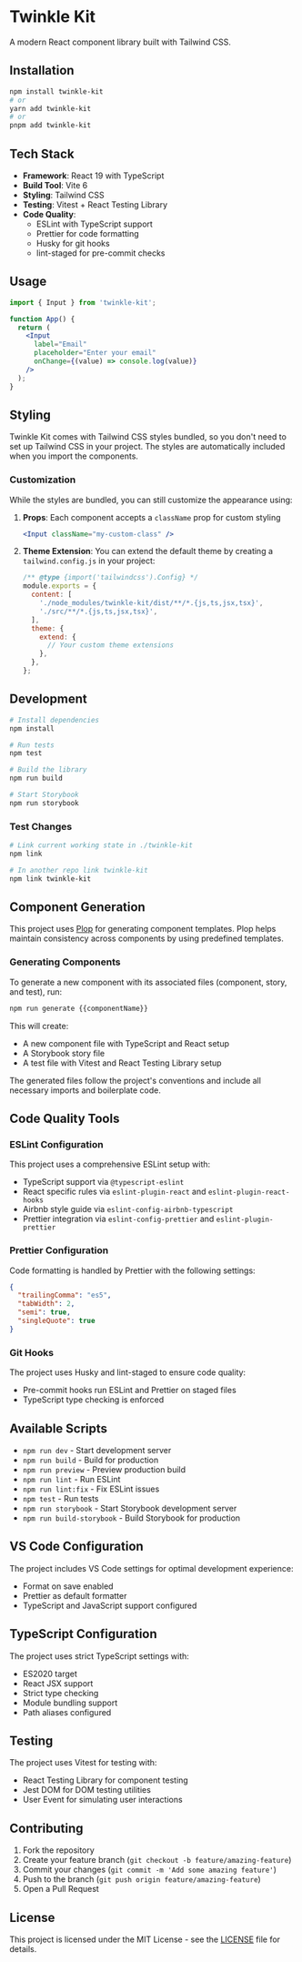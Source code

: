 # Twinkle Kit

A modern React component library built with Tailwind CSS.

## Installation

```bash
npm install twinkle-kit
# or
yarn add twinkle-kit
# or
pnpm add twinkle-kit
```

## Tech Stack

- **Framework**: React 19 with TypeScript
- **Build Tool**: Vite 6
- **Styling**: Tailwind CSS
- **Testing**: Vitest + React Testing Library
- **Code Quality**:
  - ESLint with TypeScript support
  - Prettier for code formatting
  - Husky for git hooks
  - lint-staged for pre-commit checks

## Usage

```jsx
import { Input } from 'twinkle-kit';

function App() {
  return (
    <Input
      label="Email"
      placeholder="Enter your email"
      onChange={(value) => console.log(value)}
    />
  );
}
```

## Styling

Twinkle Kit comes with Tailwind CSS styles bundled, so you don't need to set up Tailwind CSS in your project. The styles are automatically included when you import the components.

### Customization

While the styles are bundled, you can still customize the appearance using:

1. **Props**: Each component accepts a `className` prop for custom styling

   ```jsx
   <Input className="my-custom-class" />
   ```

2. **Theme Extension**: You can extend the default theme by creating a `tailwind.config.js` in your project:
   ```js
   /** @type {import('tailwindcss').Config} */
   module.exports = {
     content: [
       './node_modules/twinkle-kit/dist/**/*.{js,ts,jsx,tsx}',
       './src/**/*.{js,ts,jsx,tsx}',
     ],
     theme: {
       extend: {
         // Your custom theme extensions
       },
     },
   };
   ```

## Development

```bash
# Install dependencies
npm install

# Run tests
npm test

# Build the library
npm run build

# Start Storybook
npm run storybook
```

### Test Changes

```bash
# Link current working state in ./twinkle-kit
npm link

# In another repo link twinkle-kit
npm link twinkle-kit
```

## Component Generation

This project uses [Plop](https://plopjs.com/) for generating component templates. Plop helps maintain consistency across components by using predefined templates.

### Generating Components

To generate a new component with its associated files (component, story, and test), run:

```bash
npm run generate {{componentName}}
```

This will create:

- A new component file with TypeScript and React setup
- A Storybook story file
- A test file with Vitest and React Testing Library setup

The generated files follow the project's conventions and include all necessary imports and boilerplate code.

## Code Quality Tools

### ESLint Configuration

This project uses a comprehensive ESLint setup with:

- TypeScript support via `@typescript-eslint`
- React specific rules via `eslint-plugin-react` and `eslint-plugin-react-hooks`
- Airbnb style guide via `eslint-config-airbnb-typescript`
- Prettier integration via `eslint-config-prettier` and `eslint-plugin-prettier`

### Prettier Configuration

Code formatting is handled by Prettier with the following settings:

```json
{
  "trailingComma": "es5",
  "tabWidth": 2,
  "semi": true,
  "singleQuote": true
}
```

### Git Hooks

The project uses Husky and lint-staged to ensure code quality:

- Pre-commit hooks run ESLint and Prettier on staged files
- TypeScript type checking is enforced

## Available Scripts

- `npm run dev` - Start development server
- `npm run build` - Build for production
- `npm run preview` - Preview production build
- `npm run lint` - Run ESLint
- `npm run lint:fix` - Fix ESLint issues
- `npm test` - Run tests
- `npm run storybook` - Start Storybook development server
- `npm run build-storybook` - Build Storybook for production

## VS Code Configuration

The project includes VS Code settings for optimal development experience:

- Format on save enabled
- Prettier as default formatter
- TypeScript and JavaScript support configured

## TypeScript Configuration

The project uses strict TypeScript settings with:

- ES2020 target
- React JSX support
- Strict type checking
- Module bundling support
- Path aliases configured

## Testing

The project uses Vitest for testing with:

- React Testing Library for component testing
- Jest DOM for DOM testing utilities
- User Event for simulating user interactions

## Contributing

1. Fork the repository
2. Create your feature branch (`git checkout -b feature/amazing-feature`)
3. Commit your changes (`git commit -m 'Add some amazing feature'`)
4. Push to the branch (`git push origin feature/amazing-feature`)
5. Open a Pull Request

## License

This project is licensed under the MIT License - see the [LICENSE](LICENSE) file for details.
